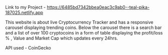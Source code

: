 Link to my Project - https://6485bd7342bbea0eac3c9ab0--teal-pika-187025.netlify.app

This website is about live Cryptocurrency Tracker and has a responsive carousel displaying trending coins. Below the carousel there is a search bar and a list of over 100 cryptocoins in a form of table displaying the profit/loss % , Value and Market Cap which updates every 24hrs.

API used - CoinGecko
